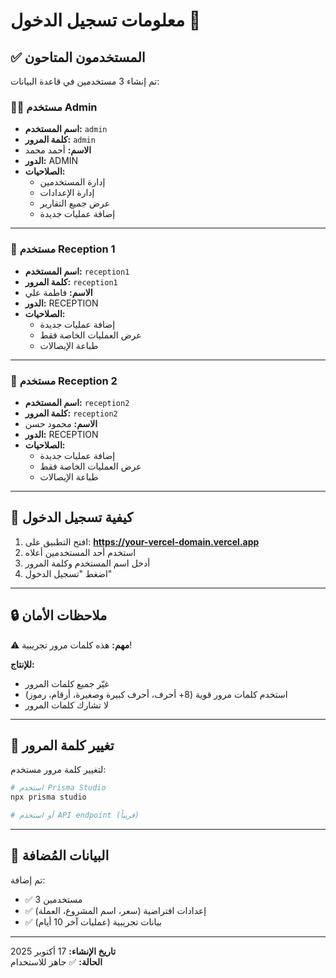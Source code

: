 # معلومات تسجيل الدخول 🔐

## ✅ المستخدمون المتاحون

تم إنشاء 3 مستخدمين في قاعدة البيانات:

### 👨‍💼 مستخدم Admin

- **اسم المستخدم:** `admin`
- **كلمة المرور:** `admin`
- **الاسم:** أحمد محمد
- **الدور:** ADMIN
- **الصلاحيات:** 
  - إدارة المستخدمين
  - إدارة الإعدادات
  - عرض جميع التقارير
  - إضافة عمليات جديدة

---

### 👥 مستخدم Reception 1

- **اسم المستخدم:** `reception1`
- **كلمة المرور:** `reception1`
- **الاسم:** فاطمة علي
- **الدور:** RECEPTION
- **الصلاحيات:**
  - إضافة عمليات جديدة
  - عرض العمليات الخاصة فقط
  - طباعة الإيصالات

---

### 👥 مستخدم Reception 2

- **اسم المستخدم:** `reception2`
- **كلمة المرور:** `reception2`
- **الاسم:** محمود حسن
- **الدور:** RECEPTION
- **الصلاحيات:**
  - إضافة عمليات جديدة
  - عرض العمليات الخاصة فقط
  - طباعة الإيصالات

---

## 🚀 كيفية تسجيل الدخول

1. افتح التطبيق على: **https://your-vercel-domain.vercel.app**
2. استخدم أحد المستخدمين أعلاه
3. أدخل اسم المستخدم وكلمة المرور
4. اضغط "تسجيل الدخول"

---

## 🔒 ملاحظات الأمان

⚠️ **مهم:** هذه كلمات مرور تجريبية! 

**للإنتاج:**
- غيّر جميع كلمات المرور
- استخدم كلمات مرور قوية (8+ أحرف، أحرف كبيرة وصغيرة، أرقام، رموز)
- لا تشارك كلمات المرور

---

## 📝 تغيير كلمة المرور

لتغيير كلمة مرور مستخدم:

```bash
# استخدم Prisma Studio
npx prisma studio

# أو استخدم API endpoint (قريباً)
```

---

## 🎯 البيانات المُضافة

تم إضافة:
- ✅ 3 مستخدمين
- ✅ إعدادات افتراضية (سعر، اسم المشروع، العملة)
- ✅ بيانات تجريبية (عمليات آخر 10 أيام)

---

**تاريخ الإنشاء:** 17 أكتوبر 2025  
**الحالة:** ✅ جاهز للاستخدام

